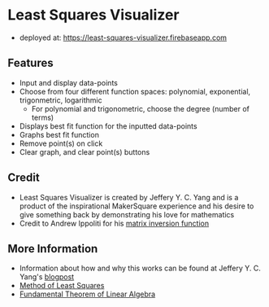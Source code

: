 
# Least Squares Visualizer
- deployed at: https://least-squares-visualizer.firebaseapp.com

## Features
- Input and display data-points
- Choose from four different function spaces: polynomial, exponential, trigonmetric, logarithmic
    - For polynomial and trigonometric, choose the degree (number of terms)
- Displays best fit function for the inputted data-points
- Graphs best fit function
- Remove point(s) on click
- Clear graph, and clear point(s) buttons

## Credit
- Least Squares Visualizer is created by Jeffery Y. C. Yang and is a product of the inspirational MakerSquare experience and his desire to give something back by demonstrating his love for mathematics
- Credit to Andrew Ippoliti for his [matrix inversion function](http://blog.acipo.com/matrix-inversion-in-javascript/)

## More Information
- Information about how and why this works can be found at Jeffery Y. C. Yang's [blogpost](http://jeffycyang.github.io/from-least-squares-regression-to-the-fundamental-theorem-of-linear-algebra/)
- [Method of Least Squares](https://en.wikipedia.org/wiki/Least_squares)
- [Fundamental Theorem of Linear Algebra](https://en.wikipedia.org/wiki/Fundamental_theorem_of_linear_algebra)

